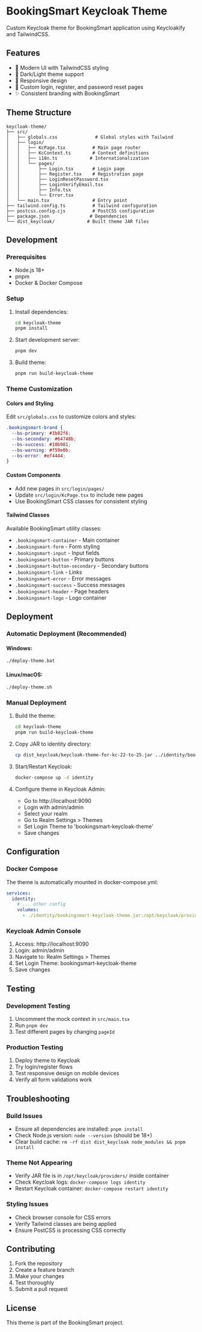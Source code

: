 # BookingSmart Keycloak Theme

Custom Keycloak theme for BookingSmart application using Keycloakify and TailwindCSS.

## Features

- 🎨 Modern UI with TailwindCSS styling
- 🌙 Dark/Light theme support
- 📱 Responsive design
- 🔐 Custom login, register, and password reset pages
- ✨ Consistent branding with BookingSmart

## Theme Structure

```
keycloak-theme/
├── src/
│   ├── globals.css              # Global styles with Tailwind
│   ├── login/
│   │   ├── KcPage.tsx          # Main page router
│   │   ├── KcContext.ts        # Context definitions
│   │   ├── i18n.ts            # Internationalization
│   │   └── pages/
│   │       ├── Login.tsx       # Login page
│   │       ├── Register.tsx    # Registration page
│   │       ├── LoginResetPassword.tsx
│   │       ├── LoginVerifyEmail.tsx
│   │       ├── Info.tsx
│   │       └── Error.tsx
│   └── main.tsx                # Entry point
├── tailwind.config.ts          # Tailwind configuration
├── postcss.config.cjs          # PostCSS configuration
├── package.json               # Dependencies
└── dist_keycloak/            # Built theme JAR files
```

## Development

### Prerequisites
- Node.js 18+
- pnpm
- Docker & Docker Compose

### Setup
1. Install dependencies:
   ```bash
   cd keycloak-theme
   pnpm install
   ```

2. Start development server:
   ```bash
   pnpm dev
   ```

3. Build theme:
   ```bash
   pnpm run build-keycloak-theme
   ```

### Theme Customization

#### Colors and Styling
Edit `src/globals.css` to customize colors and styles:

```css
.bookingsmart-brand {
  --bs-primary: #3b82f6;
  --bs-secondary: #64748b;
  --bs-success: #10b981;
  --bs-warning: #f59e0b;
  --bs-error: #ef4444;
}
```

#### Custom Components
- Add new pages in `src/login/pages/`
- Update `src/login/KcPage.tsx` to include new pages
- Use BookingSmart CSS classes for consistent styling

#### Tailwind Classes
Available BookingSmart utility classes:
- `.bookingsmart-container` - Main container
- `.bookingsmart-form` - Form styling
- `.bookingsmart-input` - Input fields
- `.bookingsmart-button` - Primary buttons
- `.bookingsmart-button-secondary` - Secondary buttons
- `.bookingsmart-link` - Links
- `.bookingsmart-error` - Error messages
- `.bookingsmart-success` - Success messages
- `.bookingsmart-header` - Page headers
- `.bookingsmart-logo` - Logo container

## Deployment

### Automatic Deployment (Recommended)

#### Windows:
```bash
./deploy-theme.bat
```

#### Linux/macOS:
```bash
./deploy-theme.sh
```

### Manual Deployment

1. Build the theme:
   ```bash
   cd keycloak-theme
   pnpm run build-keycloak-theme
   ```

2. Copy JAR to identity directory:
   ```bash
   cp dist_keycloak/keycloak-theme-for-kc-22-to-25.jar ../identity/bookingsmart-keycloak-theme.jar
   ```

3. Start/Restart Keycloak:
   ```bash
   docker-compose up -d identity
   ```

4. Configure theme in Keycloak Admin:
   - Go to http://localhost:9090
   - Login with admin/admin
   - Select your realm
   - Go to Realm Settings > Themes
   - Set Login Theme to 'bookingsmart-keycloak-theme'
   - Save changes

## Configuration

### Docker Compose
The theme is automatically mounted in docker-compose.yml:

```yaml
services:
  identity:
    # ... other config
    volumes:
      - ./identity/bookingsmart-keycloak-theme.jar:/opt/keycloak/providers/bookingsmart-keycloak-theme.jar
```

### Keycloak Admin Console
1. Access: http://localhost:9090
2. Login: admin/admin
3. Navigate to: Realm Settings > Themes
4. Set Login Theme: bookingsmart-keycloak-theme
5. Save changes

## Testing

### Development Testing
1. Uncomment the mock context in `src/main.tsx`
2. Run `pnpm dev`
3. Test different pages by changing `pageId`

### Production Testing
1. Deploy theme to Keycloak
2. Try login/register flows
3. Test responsive design on mobile devices
4. Verify all form validations work

## Troubleshooting

### Build Issues
- Ensure all dependencies are installed: `pnpm install`
- Check Node.js version: `node --version` (should be 18+)
- Clear build cache: `rm -rf dist dist_keycloak node_modules && pnpm install`

### Theme Not Appearing
- Verify JAR file is in `/opt/keycloak/providers/` inside container
- Check Keycloak logs: `docker-compose logs identity`
- Restart Keycloak container: `docker-compose restart identity`

### Styling Issues
- Check browser console for CSS errors
- Verify Tailwind classes are being applied
- Ensure PostCSS is processing CSS correctly

## Contributing

1. Fork the repository
2. Create a feature branch
3. Make your changes
4. Test thoroughly
5. Submit a pull request

## License

This theme is part of the BookingSmart project.
